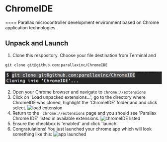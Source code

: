 # ChromeIDE
====
Parallax microcontroller development environment based on Chrome application technologies.

## Unpack and Launch

1. Clone this respository.  Choose your file destination from Terminal and 
```
git clone git@github.com:parallaxinc/ChromeIDE
```
![clone repo](/readme-images/clone-chromeIDE.png)

2. Open your Chrome browser and navigate to ```chrome://extensions```
3. Click on 'Load unpacked extensions...', go to the directory where ChromeIDE was cloned, highlight the 'ChromeIDE' folder and and click select.
![load extension](load-unpacked-extensions.png)
4. Return to the ``` chrome://extensions``` page and you should see 'Parallax Chrome IDE' listed in available extensions.
![chromeIDE listed](chromeIDE-listed.png)
5. Ensure the checkbox is 'enabled' and click 'launch'.
6. Congratulations! You just launched your chrome app which will look something like this:
![app launched](chromeIDE-launced.png)
	


